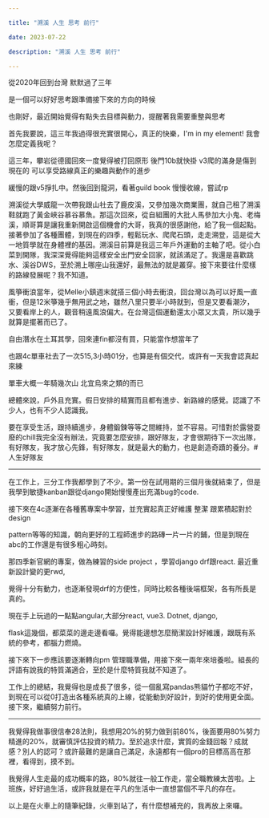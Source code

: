 ```yaml
---

title: "溯溪 人生 思考 前行"

date: 2023-07-22

description: "溯溪 人生 思考 前行"

---
```




從2020年回到台灣 默默過了三年



是一個可以好好思考跟準備接下來的方向的時候



也剛好，最近開始覺得有點失去目標與動力，提醒著我需要重整與思考



首先我要說，這三年我過得很充實很開心，真正的快樂，I'm in my element! 我會怎麼定義我呢？



這三年，攀岩從德國回來一度覺得被打回原形 後門10b就快掛 v3爬的滿身是傷到現在的 可以享受路線真正的樂趣與動作的進步

緩慢的跟v5掙扎中。然後回到龍洞，看著guild book 慢慢收線，嘗試rp



溯溪從大學威龍一次帶我跟山社去了鹿皮溪，又參加幾次商業團，就自己租了溯溪鞋就跑了黃金峽谷慕谷慕魚。那這次回來，從自組團的大批人馬參加大小鬼、老梅溪，順哥算是讓我重新開啟這個機會的大哥，我真的很感謝他，給了我一個起點。接著參加了各種團體，到現在的四季，輕鬆玩水、爬爬石頭，走走溯登，這是從大一地質學就在身體裡的基因。溯溪目前算是我這三年戶外運動的主軸了吧。從小白菜到開隊，我深深覺得能夠這樣安全出門安全回家，就該滿足了。我還是喜歡跳水、溪谷DWS，至於溯上哪座山我還好，最無法的就是叢穿。接下來要往什麼樣的路線發展呢？我不知道。



風箏衝浪當年，從Melle小鎮週末就搭三個小時去衝浪，回台灣以為可以好風一直衝，但是12米箏幾乎無用武之地，雖然八里只要半小時就到，但是又要看潮汐，又要看岸上的人，觀音稍遠風浪偏大。在台灣這個運動還太小眾又太貴，所以幾乎就算是擺著而已了。



自由潛水在土耳其學，回來連fin都沒有買，只能當作想當年了



也跟4c單車社去了一次515,3小時01分，也算是有個交代，或許有一天我會認真起來練



單車大概一年騎幾次山 北宜烏來之類的而已



總體來說，戶外且充實。假日安排的精實而且都有進步、新路線的感覺。認識了不少人，也有不少人認識我。



要在享受生活，跟持續進步，身體鍛鍊等等之間維持，並不容易。可惜對於露營耍廢的chill我完全沒有辦法，究竟要怎麼安排，跟好隊友，才會很期待下一次出隊，有好隊友，我才放心先鋒，有好隊友，就是最大的動力，也是創造奇蹟的養分。#人生好隊友



* * *



在工作上，三分工作我都學到了不少。第一份在試用期的三個月後就結束了，但是我學到敏捷kanban跟從django開始慢慢產出充滿bug的code.

接下來在4c逐漸在各種舊專案中學習，並充實起真正好維護 整潔 跟累積起對於design

pattern等等的知識，朝向更好的工程師進步的路磚一片一片的鋪，但是到現在abc的工作還是有很多粗心時刻。



那四季新官網的專案，做為練習的side project ，學習django drf跟react. 最近重新設計變的更rwd,

覺得十分有動力，也逐漸發現drf的方便性，同時比較各種後端框架，各有所長是真的。



現在手上玩過的一點點angular,大部分react, vue3. Dotnet, django,

flask這幾個，都菜菜的邊走邊看囉。覺得能邊想怎麼簡潔設計好維護，跟既有系統的參考，都腦力燃燒。



接下來下一步應該要逐漸轉向pm 管理職準備，用接下來一兩年來培養啦。組長的評語有說我的特質滿適合，至於是什麼特質我就不知道了。



工作上的總結，我覺得也是成長了很多，從一個亂寫pandas熊貓竹子都吃不好，到現在可以從0打造出各種系統真的上線，從能動到好設計，到好的使用更全面。接下來，繼續努力前行。



* * *



我覺得我做事很信奉28法則，我想用20%的努力做到前80%，後面要用80%努力精進的20%，就審慎評估投資的精力。至於追求什麼，實質的金錢回報？成就感？別人的認可？或許最難的是讓自己滿足，永遠都有一個pro的目標高高在那裡，看得到，摸不到。



我覺得人生走最的成功概率的路，80%就往一般工作走，當全職教練太苦啦。上班族，好好過生活，或許我就是在平凡的生活中一直想當個不平凡的存在。



以上是在火車上的隨筆紀錄，火車到站了，有什麼想補充的，我再放上來囉。



